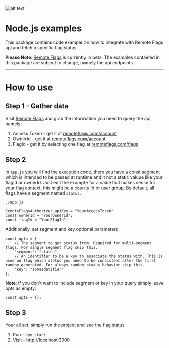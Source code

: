 <br/>

![alt text](https://s3.eu-west-1.amazonaws.com/www.remoteflags.com/Header.png)
# Node.js examples

This package contains code example on how to integrate with Remote Flags api and fetch a specific flag status.

**Please Note**: [Remote Flags](remoteflags.com) is currently in beta. The examples contained in this package are subject to change, namely the api endpoints. 

---
# How to use
## Step 1 - Gather data
Visit [Remote Flags](remoteflags.com) and grab the information you need to query the api, namely:

1. Access Token - get it at [remoteflags.com/account](www.remoteflags.com/account)
2. OwnerId - get it at [remoteflags.com/account]((www.remoteflags.com/account))
3. FlagId - get it by selecting one flag at [remoteflags.com/flags]((www.remoteflags.com/flags))

## Step 2
In ```app.js``` you will find the execution code, there you have a const segment which is intended to be passed at runtime and it not a static valuue like your flagId or ownerId.
Just edit the example for a value that makes sense for your flag context, this might be a county Id or user group. By default, all flags have a segment named ```status```.

```./app.js```
```
RemoteFlagsAuthorizer.apiKey = "YourAccessToken"
const ownerId = "YourOwnerId";
const flagId = "YourFlagId";
```

Additionally, set segment and key optional parameters
```
const opts = {
    // The segment to get status from. Required for multi-segment flags. For single segment flag skip this.
    'segment': "status", 
    // An identifier to be a key to associate the status with. This is used on flag which status you need to be consistent after the first random generated. For always random status behavior skip this.
    'key': "someIdetifier" 
};
```

**Note**: If you don't want to include segment or key in your query simply leave opts as empty:
```
const opts = {};
```

## Step 3
Your all set, simply run the project and see the flag status 

1. Run - ```npm start```
2. Visit - http://localhost:3000
